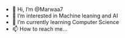 - 👋 Hi, I’m @Marwaa7
- 👀 I’m interested in Machine leaning and AI
- 🌱 I’m currently learning Computer Science
- 📫 How to reach me...

<!---
Marwaa7/Marwaa7 is a ✨ special ✨ repository because its `README.md` (this file) appears on your GitHub profile.
You can click the Preview link to take a look at your changes.
--->
